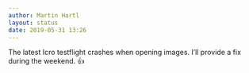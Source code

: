 ```yaml
---
author: Martin Hartl
layout: status
date: 2019-05-31 13:26
---
```

The latest Icro testflight crashes when opening images. I’ll provide a fix during the weekend. 👍 